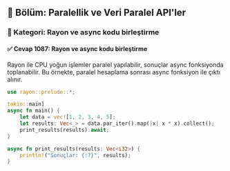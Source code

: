 ## 📘 Bölüm: Paralellik ve Veri Paralel API'ler  
### 🔹 Kategori: Rayon ve async kodu birleştirme  
#### ✅ Cevap 1087: Rayon ve async kodu birleştirme

Rayon ile CPU yoğun işlemler paralel yapılabilir, sonuçlar async fonksiyonda toplanabilir. Bu örnekte, paralel hesaplama sonrası async fonksiyon ile çıktı alınır.

```rust
use rayon::prelude::*;

tokio::main]
async fn main() {
    let data = vec![1, 2, 3, 4, 5];
    let results: Vec<_> = data.par_iter().map(|x| x * x).collect();
    print_results(results).await;
}

async fn print_results(results: Vec<i32>) {
    println!("Sonuçlar: {:?}", results);
}
```
